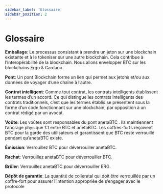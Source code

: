 ```yaml
---
sidebar_label: 'Glossaire'
sidebar_position: 2
---
```

# Glossaire

**Emballage**:
Le processus consistant à prendre un jeton sur une blockchain existante et à le tokeniser sur une autre blockchain. Cela contribue à l’interopérabilité de la blockchain. Nous allons envelopper BTC sur  les blockchains Ergo & Cardano.

**Pont**: Un pont Blockchain forme un lien qui permet aux jetons et/ou aux données de voyager d’une chaîne à l’autre.

**Contrat intelligent**: Comme tout contrat, les contrats intelligents établissent les termes d’un accord. Ce qui distingue les contrats intelligents des contrats traditionnels, c’est que les termes établis se présentent sous la forme d’un code fonctionnant sur une blockchain, par opposition à un contrat rédigé par un avocat.

**Voûte**: Les voûtes sont responsables du pont anetaBTC . Ils maintiennent l’ancrage physique 1:1 entre BTC et anetaBTC. Les coffres-forts reçoivent BTC pour la garde des utilisateurs et garantissent que BTC reste verrouillé pendant qu’anetaBTC existe.

**Émission**: Verrouillez BTC pour déverrouiller anetaBTC.

**Rachat**: Verrouillez anetaBTC pour déverrouiller BTC.

**Brûler**: Verrouillez anetaBTC pour déverrouiller ERG.

**Dépôt de garantie**: La quantité de colleratal qui doit être verrouillée par un coffre-fort pour assurer l’intention appropriée de s’engager avec le protocole
